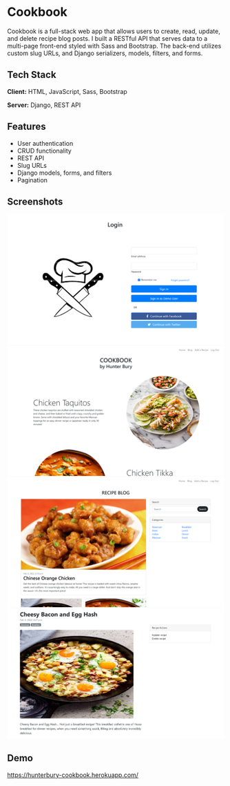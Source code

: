 # Cookbook 


Cookbook is a full-stack web app that allows users to create, read, update, and delete recipe blog posts. I built a RESTful API that serves data to a multi-page front-end styled with Sass and Bootstrap. The back-end utilizes custom slug URLs, and Django serializers, models, filters, and forms.
## Tech Stack

**Client:** HTML, JavaScript, Sass, Bootstrap

**Server:** Django, REST API


## Features

- User authentication
- CRUD functionality
- REST API
- Slug URLs
- Django models, forms, and filters
- Pagination



## Screenshots

![App Screenshot](cookbook/assets/cookbook-login.png)
![App Screenshot](cookbook/assets/cookbook-home.png)
![App Screenshot](cookbook/assets/cookbook-blog.png)
![App Screenshot](cookbook/assets/cookbook-post.png)



## Demo

https://hunterbury-cookbook.herokuapp.com/

